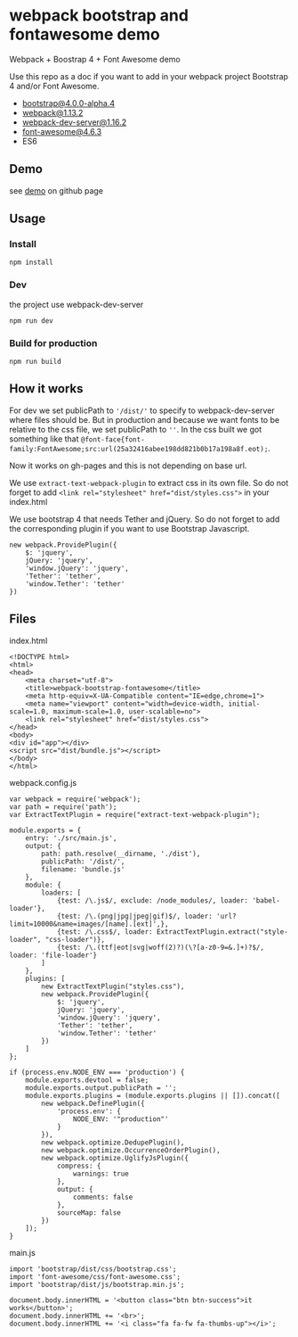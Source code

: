 # webpack bootstrap and fontawesome demo

Webpack + Boostrap 4 + Font Awesome demo

Use this repo as a doc if you want to add in your webpack project Bootstrap 4 and/or Font Awesome.

  - bootstrap@4.0.0-alpha.4
  - webpack@1.13.2
  - webpack-dev-server@1.16.2
  - font-awesome@4.6.3
  - ES6

## Demo

see [demo](https://guillaumevincent.github.io/webpack-bootstrap-fontawesome/) on github page

## Usage

### Install

    npm install
    
### Dev

the project use webpack-dev-server

    npm run dev
    
### Build for production

    npm run build
    
## How it works

For dev we set publicPath to `'/dist/'` to specify to webpack-dev-server where files should be.
But in production and because we want fonts to be relative to the css file, we set publicPath to `''`.
In the css built we got something like that `@font-face{font-family:FontAwesome;src:url(25a32416abee198dd821b0b17a198a8f.eot);`.

Now it works on gh-pages and this is not depending on base url.

We use `extract-text-webpack-plugin` to extract css in its own file. So do not forget to add `<link rel="stylesheet" href="dist/styles.css">` in your index.html

We use bootstrap 4 that needs Tether and jQuery. So do not forget to add the corresponding plugin if you want to use Bootstrap Javascript.

    new webpack.ProvidePlugin({
        $: 'jquery',
        jQuery: 'jquery',
        'window.jQuery': 'jquery',
        'Tether': 'tether',
        'window.Tether': 'tether'
    })
 
## Files

index.html

    <!DOCTYPE html>
    <html>
    <head>
        <meta charset="utf-8">
        <title>webpack-bootstrap-fontawesome</title>
        <meta http-equiv=X-UA-Compatible content="IE=edge,chrome=1">
        <meta name="viewport" content="width=device-width, initial-scale=1.0, maximum-scale=1.0, user-scalable=no">
        <link rel="stylesheet" href="dist/styles.css">
    </head>
    <body>
    <div id="app"></div>
    <script src="dist/bundle.js"></script>
    </body>
    </html>

webpack.config.js
    
    var webpack = require('webpack');
    var path = require('path');
    var ExtractTextPlugin = require("extract-text-webpack-plugin");
    
    module.exports = {
        entry: './src/main.js',
        output: {
            path: path.resolve(__dirname, './dist'),
            publicPath: '/dist/',
            filename: 'bundle.js'
        },
        module: {
            loaders: [
                {test: /\.js$/, exclude: /node_modules/, loader: 'babel-loader'},
                {test: /\.(png|jpg|jpeg|gif)$/, loader: 'url?limit=10000&name=images/[name].[ext]',},
                {test: /\.css$/, loader: ExtractTextPlugin.extract("style-loader", "css-loader")},
                {test: /\.(ttf|eot|svg|woff(2)?)(\?[a-z0-9=&.]+)?$/, loader: 'file-loader'}
            ]
        },
        plugins: [
            new ExtractTextPlugin("styles.css"),
            new webpack.ProvidePlugin({
                $: 'jquery',
                jQuery: 'jquery',
                'window.jQuery': 'jquery',
                'Tether': 'tether',
                'window.Tether': 'tether'
            })
        ]
    };
    
    if (process.env.NODE_ENV === 'production') {
        module.exports.devtool = false;
        module.exports.output.publicPath = '';
        module.exports.plugins = (module.exports.plugins || []).concat([
            new webpack.DefinePlugin({
                'process.env': {
                    NODE_ENV: '"production"'
                }
            }),
            new webpack.optimize.DedupePlugin(),
            new webpack.optimize.OccurrenceOrderPlugin(),
            new webpack.optimize.UglifyJsPlugin({
                compress: {
                    warnings: true
                },
                output: {
                    comments: false
                },
                sourceMap: false
            })
        ]);
    }
    
main.js
    
    import 'bootstrap/dist/css/bootstrap.css';
    import 'font-awesome/css/font-awesome.css';
    import 'bootstrap/dist/js/bootstrap.min.js';
    
    document.body.innerHTML = '<button class="btn btn-success">it works</button>';
    document.body.innerHTML += '<br>';
    document.body.innerHTML += '<i class="fa fa-fw fa-thumbs-up"></i>';